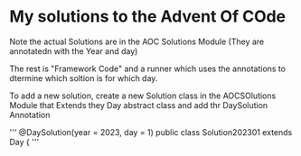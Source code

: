# My solutions to the Advent Of COde

Note the actual Solutions are in the AOC Solutions Module (They are annotatedn with the Year and day)

The rest is "Framework Code" and a runner which uses the annotations to dtermine which soltion is for which day.

To add a new solution, create a new Solution class in the AOCSOlutions Module that Extends they Day abstract class and add thr DaySolution Annotation

'''
@DaySolution(year = 2023, day = 1)
public class Solution202301 extends Day {
'''

